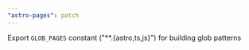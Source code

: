 ```yaml
---
"astro-pages": patch
---
```


Export `GLOB_PAGES` constant ("\*\*.{astro,ts,js}") for building glob patterns
